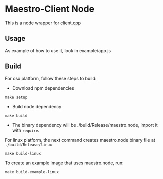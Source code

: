 # Maestro-Client Node

This is a node wrapper for client.cpp

## Usage
As example of how to use it, look in example/app.js

## Build
For osx platform, follow these steps to build:

* Download npm dependencies
```
make setup
```

* Build node dependency
```
make build
```

* The binary dependency will be ./build/Release/maestro.node, import it with `require`.

For linux platform, the next command creates maestro.node binary file at `./build/Release/linux`
```
make build-linux
```

To create an example image that uses maestro.node, run:
```
make build-example-linux
```
